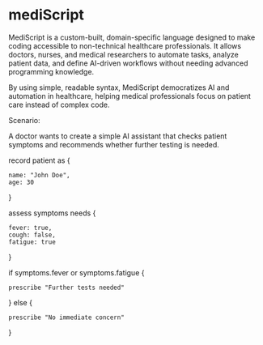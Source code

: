 # mediScript
MediScript is a custom-built, domain-specific language designed to make coding accessible to non-technical healthcare professionals. It allows doctors, nurses, and medical researchers to automate tasks, analyze patient data, and define AI-driven workflows without needing advanced programming knowledge.

By using simple, readable syntax, MediScript democratizes AI and automation in healthcare, helping medical professionals focus on patient care instead of complex code.

Scenario:

A doctor wants to create a simple AI assistant that checks patient symptoms and recommends whether further testing is needed.

record patient as {

    name: "John Doe",
    age: 30
    
}

assess symptoms needs {

    fever: true,
    cough: false,
    fatigue: true
    
}

if symptoms.fever or symptoms.fatigue {

    prescribe "Further tests needed"
    
} else {

    prescribe "No immediate concern"
    
}

